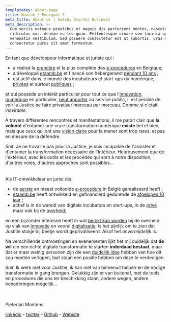 ```yaml
---
templateKey: about-page
title: Waarom / Pourquoi ?
meta_title: About Us | Gatsby Starter Business
meta_description: >-
  Cum sociis natoque penatibus et magnis dis parturient montes, nascetur
  ridiculus mus. Aenean eu leo quam. Pellentesque ornare sem lacinia quam
  venenatis vestibulum. Sed posuere consectetur est at lobortis. Cras mattis
  consectetur purus sit amet fermentum.
---
```

En tant que développeur informatique et juriste qui :

* a réalisé la [première](https://www.etaamb.be/fr/arrete-royal-du-13-janvier-2014_n2014000018.html) et la plus complète des [e-procédures](http://www.raadvst-consetat.be/?page=e-procedure&lang=fr) en Belgique;
* a développé [etaamb.be](https://www.etaamb.be) et financé son hébergement [pendant 10 ans](http://etaamb.blogspot.com/2010/) ;
* est actif dans le monde des incubateurs et start-ups du numérique, [privées](https://www.thefaktory.com/) et surtout [publiques](https://beta.gouv.fr/) ;

et qui possède un intérêt particulier pour tout ce que l'[innovation](https://medium.com/@pieterjan_m/innovation-num%C3%A9rique-et-service-public-beta-gouv-fr-8173968c4793?source=friends_link&sk=ace2d7f9bf98d5dcc22b432da10eac74), [numérique](https://medium.com/@pieterjan_m/innovation-num%C3%A9rique-et-service-public-lapproche-agile-qui-fonctionne-4e1e85f2b4c1?source=friends_link&sk=29a32ba623b24c2e9daf433a53b2141b) en particulier, [peut apporter](https://medium.com/@pieterjan_m/%C3%A9valuer-et-innover-au-sein-du-service-public-3ed951689739?source=friends_link&sk=38b7eae2a50c537f6f2d0480bef310d8) au service public, il est pénible de voir la Justice se faire privatiser morceau par morceau. Comme si c'était *inévitable*.

À travers différentes rencontres et manifestations, il me parait clair que **la volonté** d'entamer une vraie transformation numérique **existe** bel et bien, mais que ceux qui ont une [vision claire](https://medium.com/@pieterjan_m/informatiser-la-justice-oui-mais-comment-aef980de0650?source=friends_link&sk=144cf225f230e554680338ba44af90d9) pour la mener sont trop rares, et pas en mesure de la défendre.

*Soit*. Je ne travaille pas pour la Justice, je suis incapable de l'assister et d'entamer la transformation nécessaire de l'intérieur. Heureusement que de l'extérieur, avec les outils et les procédés qui sont à notre disposition, d'autres voies, d'autres approches sont possibles... <br/><br/><br/> Als IT-ontwikkelaar en jurist die:

* de [eerste](https://www.etaamb.be/nl/koninklijk-besluit-van-13-januari-2014_n2014000018.html) en meest voltooide [e-procedure](http://www.raadvst-consetat.be/?page=e-procedure&lang=nl) in België gerealiseerd heeft ;
* [etaamb.be](https://etaamb.be) heeft ontwikkeld en gefinancierd gedurende de [afgelopen 10 jaar](http://etaamb.blogspot.com/2010/) ;
* actief is in de wereld van digitale incubators en start-ups, in de [privé](https://www.thefaktory.com/) maar ook bij de [overheid](https://beta.gouv.fr/);

en een bijzonder interesse heeft in wat [berijkt kan worden](https://medium.com/@pieterjan_m/%C3%A9valuer-et-innover-au-sein-du-service-public-3ed951689739?source=friends_link&sk=38b7eae2a50c537f6f2d0480bef310d8) bij de overheid op vlak van [innovatie](https://medium.com/@pieterjan_m/innovation-num%C3%A9rique-et-service-public-beta-gouv-fr-8173968c4793?sourcebddb9dcd9?) en vooral [digitalisatie](https://medium.com/@pieterjan_m/innovation-num%C3%A9rique-et-service-public-lapproche-agile-qui-fonctionne-4e1e85f2b4c1?source=friends_link&sk=29a32ba623b24c2e9daf433a53b2141b), is het pijnlijk om te zien dat Justitie stukje bij beetje wordt geprivatiseerd. Alsof het  *onvermijdelijk*  is.

Na verschillende ontmoetingen en evenementen lijkt het mij duidelijk dat **de wil** om een ​​echte digitale transformatie te starten **inderdaad bestaat**, maar dat er maar weinig personen zijn die een [duidelijk idee](https://medium.com/@pieterjan_m/informatisering-van-justitie-ja-maar-hoe-db906c9a7e4e?source=friends_link&sk=107f1eaa39aef92ec2b189ff288bf65a) hebben van hoe dit zou moeten verlopen, laat staan een positie hebben om deze te verdedigen.

*Soit*. Ik werk niet voor Justitie, ik kan niet van binnenuit helpen en de nodige transformatie in gang brengen. Gelukkig zijn er van buitenaf, met de tools en procedures die ons ter beschikking staan, andere wegen, andere benaderingen mogelijk... <br/><br/><br/>

Pieterjan Montens

[linkedin](https://be.linkedin.com/in/pieterjanmontens/) - [twitter](https://twitter.com/pieterjan_m) - [Github](https://github.com/PieterjanMontens) - [Website](http://pieterjan.montens.net)